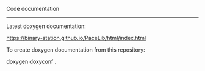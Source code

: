 Code documentation

***

Latest doxygen documentation:

https://binary-station.github.io/PaceLib/html/index.html

To create doxygen documentation from this repository:

doxygen doxyconf .
